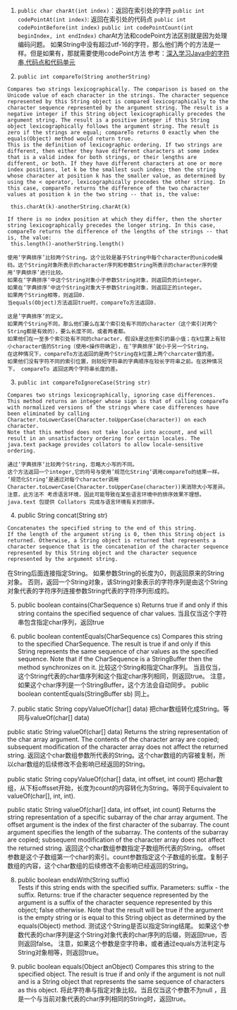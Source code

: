1. `public char charAt(int index)`：返回在索引处的字符
`public int codePointAt(int index)`: 返回在索引处的代码点
`public int codePointBefore(int index)`
`public int codePointCount(int beginIndex, int endIndex)`
charAt方法和codePoint方法区别就是因为处理编码问题。
如果String中没有超过utf-16的字符，那么他们两个的方法是一样。但是如果有，那就需要使用codePoint方法
参考：[深入学习Java中的字符串,代码点和代码单元](https://www.cnblogs.com/vinozly/p/5155304.html) 

2. `public int compareTo(String anotherString)`
```
Compares two strings lexicographically. The comparison is based on the Unicode value of each character in the strings. The character sequence represented by this String object is compared lexicographically to the character sequence represented by the argument string. The result is a negative integer if this String object lexicographically precedes the argument string. The result is a positive integer if this String object lexicographically follows the argument string. The result is zero if the strings are equal; compareTo returns 0 exactly when the equals(Object) method would return true.
This is the definition of lexicographic ordering. If two strings are different, then either they have different characters at some index that is a valid index for both strings, or their lengths are different, or both. If they have different characters at one or more index positions, let k be the smallest such index; then the string whose character at position k has the smaller value, as determined by using the < operator, lexicographically precedes the other string. In this case, compareTo returns the difference of the two character values at position k in the two string -- that is, the value:

 this.charAt(k)-anotherString.charAt(k)
 
If there is no index position at which they differ, then the shorter string lexicographically precedes the longer string. In this case, compareTo returns the difference of the lengths of the strings -- that is, the value:
 this.length()-anotherString.length()
```
```
使用‘字典排序’比较两个String。这个比较是基于String中每个character的unicode编码。这个String对象所表示的character序列和参数String所表示的character序列使用‘字典排序’进行比较。
如果在‘字典排序‘中这个String对象小于参数String对象，则返回负的integer。
如果在’字典排序‘中这个String对象大于参数String对象，则返回正的integer。
如果两个String相等，则返回0.
当equals(Object)方法返回true时，compareTo方法返回0.

这是’字典排序‘的定义。
如果两个String不同，那么他们要么在某个索引处有不同的character（这个索引对两个String都是有效的），要么长度不同，或者两者都。
如果他们在一至多个索引处有不同的character，假设k是这些索引的最小值；在k位置上有较小character值的String（使用<操作符确定），在’字典排序‘就小于另一个String。
在这种情况下，compareTo方法返回的是两个String在k位置上两个charcater值的差。
如果他们没有字符不同的索引位置，则较短字符串的字典顺序在较长字符串之前。在这种情况下， compareTo 返回这两个字符串长度的差。
```
3. `public int compareToIgnoreCase(String str)`
```
Compares two strings lexicographically, ignoring case differences. This method returns an integer whose sign is that of calling compareTo with normalized versions of the strings where case differences have been eliminated by calling Character.toLowerCase(Character.toUpperCase(character)) on each character.
Note that this method does not take locale into account, and will result in an unsatisfactory ordering for certain locales. The java.text package provides collators to allow locale-sensitive ordering.
```
```
通过‘字典排序‘比较两个String，忽略大小写的不同。
这个方法返回一个integer,它的符号与使用’规范化String‘调用compareTo的结果一样。
’规范化String‘是通过对每个character调用Character.toLowerCase(Character.toUpperCase(character))来消除大小写差异。
注意，此方法不 考虑语言环境，因此可能导致在某些语言环境中的排序效果不理想。java.text 包提供 Collators 完成与语言环境有关的排序。
```

4. public String concat(String str)
```angular2html
Concatenates the specified string to the end of this string.
If the length of the argument string is 0, then this String object is returned. Otherwise, a String object is returned that represents a character sequence that is the concatenation of the character sequence represented by this String object and the character sequence represented by the argument string.
```
在String后面连接指定String。
如果参数String的长度为0，则返回原来的String对象。
否则，返回一个String对象，该String对象表示的字符序列是由这个String对象代表的字符序列连接参数String代表的字符序列形成的。

5. public boolean contains(CharSequence s)
Returns true if and only if this string contains the specified sequence of char values.
当且仅当这个字符串包含指定char序列，返回true

6. public boolean contentEquals(CharSequence cs)
Compares this string to the specified CharSequence. 
The result is true if and only if this String represents the same sequence of char values as the specified sequence. 
Note that if the CharSequence is a StringBuffer then the method synchronizes on it.
比较这个String和指定Char序列。
当且仅当，这个String代表的char值序列和这个指定char序列相同，则返回true。
注意，如果这个char序列是一个StringBuffer，这个方法会自动同步。
public boolean contentEquals(StringBuffer sb)
同上。

7. public static String copyValueOf(char[] data)
把char数组转化成String。等同与valueOf(char[] data)

public static String valueOf(char[] data)
Returns the string representation of the char array argument. The contents of the character array are copied; subsequent modification of the character array does not affect the returned string.
返回这个char数组参数所代表的String。这个char数组的内容被复制，所以char数组的后续修改不会影响已经返回的String。

public static String copyValueOf(char[] data, int offset, int count)
把char数组，从下标offsset开始，长度为count的内容转化为String。等同于Equivalent to valueOf(char[], int, int).

public static String valueOf(char[] data, int offset, int count)
Returns the string representation of a specific subarray of the char array argument.
The offset argument is the index of the first character of the subarray. The count argument specifies the length of the subarray. The contents of the subarray are copied; subsequent modification of the character array does not affect the returned string.
返回这个char数组参数指定子数组所代表的String。
offset参数是这个子数组第一个char的索引。count参数指定这个子数组的长度。复制子数组的内容，这个char数组的后续修改不会影响已经返回的String。


8. public boolean endsWith(String suffix)   
Tests if this string ends with the specified suffix.
Parameters:
suffix - the suffix.
Returns:
true if the character sequence represented by the argument is a suffix of the character sequence represented by this object; false otherwise. Note that the result will be true if the argument is the empty string or is equal to this String object as determined by the equals(Object) method.
测试这个String是否以指定String结尾。
如果这个参数代表的char序列是这个String对象代表的char序列的后缀，则返回true，否则返回false。
注意，如果这个参数是空字符串，或者通过equals方法判定与String对象相等，则返回true。


9. public boolean equals(Object anObject)
Compares this string to the specified object. The result is true if and only if the argument is not null and is a String object that represents the same sequence of characters as this object.
将此字符串与指定对象比较。当且仅当这个参数不为null ，且是一个与当前对象代表的char序列相同的String时，返回true。
